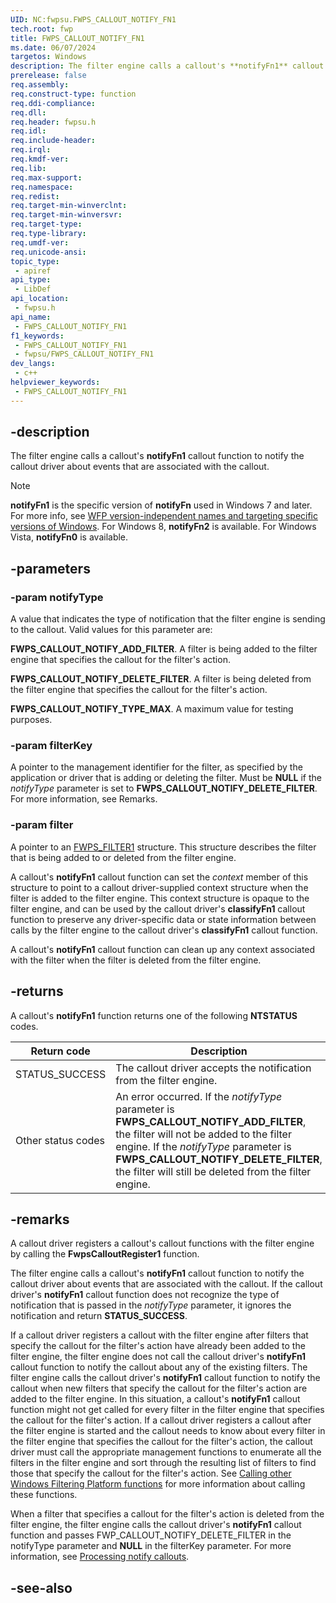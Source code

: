```yaml
---
UID: NC:fwpsu.FWPS_CALLOUT_NOTIFY_FN1
tech.root: fwp
title: FWPS_CALLOUT_NOTIFY_FN1
ms.date: 06/07/2024
targetos: Windows
description: The filter engine calls a callout's **notifyFn1** callout function to notify the callout driver about events that are associated with the callout.
prerelease: false
req.assembly: 
req.construct-type: function
req.ddi-compliance: 
req.dll: 
req.header: fwpsu.h
req.idl: 
req.include-header: 
req.irql: 
req.kmdf-ver: 
req.lib: 
req.max-support: 
req.namespace: 
req.redist: 
req.target-min-winverclnt: 
req.target-min-winversvr: 
req.target-type: 
req.type-library: 
req.umdf-ver: 
req.unicode-ansi: 
topic_type:
 - apiref
api_type:
 - LibDef
api_location:
 - fwpsu.h
api_name:
 - FWPS_CALLOUT_NOTIFY_FN1
f1_keywords:
 - FWPS_CALLOUT_NOTIFY_FN1
 - fwpsu/FWPS_CALLOUT_NOTIFY_FN1
dev_langs:
 - c++
helpviewer_keywords:
 - FWPS_CALLOUT_NOTIFY_FN1
---
```


## -description

The filter engine calls a callout's **notifyFn1** callout function to notify the callout driver about events that are associated with the callout.

> [!NOTE]
> **notifyFn1** is the specific version of **notifyFn** used in Windows 7 and later. For more info, see [WFP version-independent names and targeting specific versions of Windows](/windows/win32/fwp/wfp-version-independent-names-and-targeting-specific-versions-of-windows). For Windows 8, **notifyFn2** is available. For Windows Vista, **notifyFn0** is available.

## -parameters

### -param notifyType

A value that indicates the type of notification that the filter engine is sending to the callout. Valid values for this parameter are:

**FWPS_CALLOUT_NOTIFY_ADD_FILTER**. A filter is being added to the filter engine that specifies the callout for the filter's action.

**FWPS_CALLOUT_NOTIFY_DELETE_FILTER**. A filter is being deleted from the filter engine that specifies the callout for the filter's action.

**FWPS_CALLOUT_NOTIFY_TYPE_MAX**. A maximum value for testing purposes.

### -param filterKey

A pointer to the management identifier for the filter, as specified by the application or driver that is adding or deleting the filter. Must be **NULL** if the *notifyType* parameter is set to **FWPS_CALLOUT_NOTIFY_DELETE_FILTER**. For more information, see Remarks.

### -param filter

A pointer to an [FWPS_FILTER1](/windows/win32/api/fwpstypes/ns-fwpstypes-fwps_filter1) structure. This structure describes the filter that is being added to or deleted from the filter engine.

A callout's **notifyFn1** callout function can set the *context* member of this structure to point to a callout driver-supplied context structure when the filter is added to the filter engine. This context structure is opaque to the filter engine, and can be used by the callout driver's **classifyFn1** callout function to preserve any driver-specific data or state information between calls by the filter engine to the callout driver's
**classifyFn1** callout function.

A callout's **notifyFn1** callout function can clean up any context associated with the filter when the filter is deleted from the filter engine.

## -returns

A callout's **notifyFn1** function returns one of the following **NTSTATUS** codes.

|Return code|Description|
|-|-|
|STATUS_SUCCESS|The callout driver accepts the notification from the filter engine.|
|Other status codes|An error occurred. If the *notifyType* parameter is **FWPS_CALLOUT_NOTIFY_ADD_FILTER**, the filter will not be added to the filter engine. If the *notifyType* parameter is **FWPS_CALLOUT_NOTIFY_DELETE_FILTER**, the filter will still be deleted from the filter engine.|

## -remarks

A callout driver registers a callout's callout functions with the filter engine by calling the **FwpsCalloutRegister1** function.

The filter engine calls a callout's **notifyFn1** callout function to notify the callout driver about events that are associated with the callout. If the callout driver's **notifyFn1** callout function does not recognize the type of notification that is passed in the *notifyType* parameter, it ignores the notification and return **STATUS_SUCCESS**.

If a callout driver registers a callout with the filter engine after filters that specify the callout for the filter's action have already been added to the filter engine, the filter engine does not call the callout driver's **notifyFn1** callout function to notify the callout about any of the existing filters. The filter engine calls the callout driver's **notifyFn1** callout function to notify the callout when new filters that specify the callout for the filter's action are added to the filter engine. In this situation, a callout's **notifyFn1** callout function might not get called for every filter in the filter engine that specifies the callout for the filter's action. If a callout driver registers a callout after the filter engine is started and the callout needs to know about every filter in the filter engine that specifies the callout for the filter's action, the callout driver must call the appropriate management functions to enumerate all the filters in the filter engine and sort through the resulting list of filters to find those that specify the callout for the filter's action. See [Calling other Windows Filtering Platform functions](/windows-hardware/drivers/network/calling-other-windows-filtering-platform-functions) for more information about calling these functions.

When a filter that specifies a callout for the filter's action is deleted from the filter engine, the filter engine calls the callout driver's **notifyFn1** callout function and passes FWP_CALLOUT_NOTIFY_DELETE_FILTER in the notifyType parameter and **NULL** in the filterKey parameter. For more information, see [Processing notify callouts](/windows-hardware/drivers/network/processing-notify-callouts).

## -see-also
